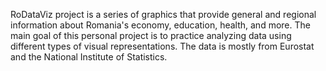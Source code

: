 RoDataViz project is a series of graphics that provide general and regional information 
about Romania's economy, education, health, and more. 
The main goal of this personal project is to practice analyzing data using different types of visual 
representations. 
The data is mostly from Eurostat and the National Institute of Statistics.
